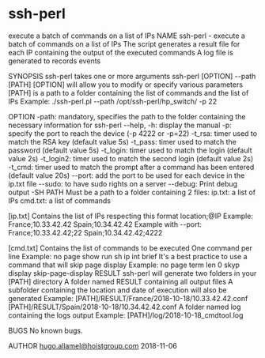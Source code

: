 # ssh-perl
execute a batch of commands on a list of IPs
NAME
       ssh-perl - execute a batch of commands on a list of IPs
       The script generates a result file for each IP containing the output of the executed commands
       A log file is generated to records events

SYNOPSIS
       ssh-perl takes one or more arguments
       ssh-perl [OPTION] --path [PATH]
       [OPTION] will allow you to modify or specify various parameters
       [PATH] is a path to a folder containing the list of commands and the list of IPs
       Example:
        ./ssh-perl.pl --path /opt/ssh-perl/hp_switch/ -p 22

OPTION
       -path: mandatory, specifies the path to the folder containing the necessary information for ssh-perl
       --help, -h: display the manual
       -p: specify the port to reach the device (-p 4222 or -p=22)
       -t_rsa: timer used to match the RSA key (default value 5s)
       -t_pass: timer used to match the password (default value 5s)
       -t_login: timer used to match the login (default value 2s)
       -t_login2: timer used to match the second login (default value 2s)
       -t_cmd: timer used to match the prompt after a command has been entered (default value 20s)
       --port: add the port to be used for each device in the ip.txt file
       --sudo: to have sudo rights on a server
       --debug: Print debug output -SH PATH Must be a path to a folder containing 2 files:
       ip.txt: a list of IPs
       cmd.txt: a list of commands

[ip.txt]
       Contains the list of IPs respecting this format
       location;@IP
       Example:
        France;10.33.42.42
        Spain;10.34.42.42
       Example with --port:
        France;10.33.42.42;22
        Spain;10.34.42.42;4222

[cmd.txt]
       Contains the list of commands to be executed
       One command per line
       Example:
        no page
        show run
        sh ip int brief
       It's a best practice to use a command that will skip page display
       Example:
        no page
        term len 0
        skyp display
        skip-page-display
RESULT
       ssh-perl will generate two folders in your [PATH] directory
       A folder named RESULT containing all output files
       A subfolder containing the location and date of execution will also be generated
       Example:
        [PATH]/RESULT/France/2018-10-18/10.33.42.42.conf
        [PATH]/RESULT/Spain/2018-10-18/10.34.42.42.conf
       A folder named log containing the logs output
       Example:
        [PATH]/log/2018-10-18_cmdtool.log

BUGS
       No known bugs.

AUTHOR
       hugo.allamel@hoistgroup.com
       2018-11-06
